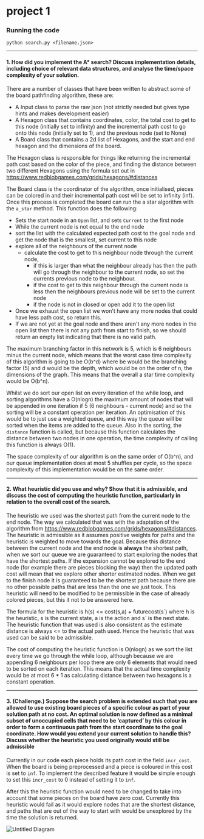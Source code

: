# project 1
### Running the code
```
python search.py <filename.json>
```

---
#### 1. How did you implement the A* search? Discuss implementation details, including choice of relevant data structures, and analyse the time/space complexity of your solution.

There are a number of classes that have been written to abstract some of the board pathfinding algorithm, these are:
- A Input class to parse the raw json (not strictly needed but gives type hints and makes development easier)
- A Hexagon class that contains coordinates, color, the total cost to get to this node (initially set to infinity) and the incremental path cost to go onto this node (initially set to 1), and the previous node (set to None)
- A Board class that contains a 2d list of Hexagons, and the start and end hexagon and the dimensions of the board.

The Hexagon class is responsible for things like returning the incremental path cost based on the color of the piece, and finding the distance between two different Hexagons using the formula set out in https://www.redblobgames.com/grids/hexagons/#distances

The Board class is the coordinator of the algorithm, once initialised, pieces can be colored in and their incremental path cost will be set to infinity (inf). Once this process is completed the board can run the a star algorithm with the `a_star` method.
This function does the following:
- Sets the start node in an `Open` list, and sets `Current` to the first node
- While the current node is not equal to the end node
- sort the list with the calculated expected path cost to the goal node and get the node that is the smallest, set current to this node
- explore all of the neighbours of the current node
    - calculate the cost to get to this neighbour node through the current node, 
        - if this is larger than what the neighbour already has then the path will go through the neighbour to the current node, so set the currents previous node to the neighbour.
        - if the cost to get to this neighbour through the current node is less then the neighbours previous node will be set to the current node
        - if the node is not in closed or open add it to the open list
- Once we exhaust the open list we won't have any more nodes that could have less path cost, so return this. 
- If we are not yet at the goal node and there aren't any more nodes in the open list then there is not any path from start to finish, so we should return an empty list indicating that there is no valid path.

The maximum branching factor in this network is 5, which is 6 neighbours minus the current node, which means that the worst case time complexity of this algorithm is going to be O(b^d) where be would be the branching factor (5) and d would be the depth, which would be on the order of n, the dimensions of the graph.
This means that the overall a star time complexity would be O(b^n).

Whilst we do sort our open list on every iteration of the while loop, and sorting algorithms have a O(nlogn) the maximum amount of nodes that will be appended in one iteration if 5 (6 neighbours - current node) and so the sorting will be a constant operation per iteration. An optimisation of this would be to just use a weighted queue, and this way the queue will be sorted when the items are added to the queue. Also in the sorting, the `distance` function is called, but because this function calculates the distance between two nodes in one operation, the time complexity of calling this function is always O(1).

The space complexity of our algorithm is on the same order of O(b^n), and our queue implementation does at most 5 shuffles per cycle, so the space complexity of this implementation would be on the same order.


---

#### 2. What heuristic did you use and why? Show that it is admissible, and discuss the cost of computing the heuristic function, particularly in relation to the overall cost of the search.


The heuristic we used was the shortest path from the current node to the end node.
The way we calculated that was with the adaptation of the algorithm from https://www.redblobgames.com/grids/hexagons/#distances. 
The heuristic is admissible as it assumes positive weights for paths and the heuristic is weighted to move towards the goal.
Because this distance between the current node and the end node is __always__ the shortest path, when we sort our queue we are guaranteed to start exploring the nodes that have the shortest paths. If the expansion cannot be explored to the end node (for example there are pieces blocking the way) then the updated path cost will mean that we explore other shorter estimated nodes. When we get to the finish node it is guaranteed to be the shortest path because there are no other possible paths that are less than the one we just took. This heuristic will need to be modified to be permissible in the case of already colored pieces, but this it not to be answered here.

The formula for the heuristic is h(s) <= cost(s,a) + futurecost(s\`) where h is the heuristic, s is the current state, a is the action and s\` is the next state.
The heuristic function that was used is also consistent as the estimate distance is always <= to the actual path used. Hence the heuristic that was used can be said to be admissible. 

The cost of computing the heuristic function is O(nlogn) as we sort the list every time we go through the while loop, although because we are appending 6 neighbours per loop there are only 6 elements that would need to be sorted on each iteration. This means that the actual time complexity would be at most 6 * 1 as calculating distance between two hexagons is a constant operation. 

---

#### 3. (Challenge.) Suppose the search problem is extended such that you are allowed to use existing board pieces of a specific colour as part of your solution path at no cost. An optimal solution is now defined as a minimal subset of unoccupied cells that need to be ‘captured’ by this colour in order to form a continuous path from the start coordinate to the goal coordinate. How would you extend your current solution to handle this? Discuss whether the heuristic you used originally would still be admissible

Currently in our code each piece holds its path cost in the field `incr_cost`. When the board is being preprocessed and a piece is coloured in this cost is set to `inf`. To implement the described feature it would be simple enough to set this `incr_cost` to 0 instead of setting it to `inf`.

After this the heuristic function would need to be changed to take into account that some pieces on the board have zero cost. Currently this heuristic would fail as it would explore nodes that are the shortest distance, and paths that are out of the way to start with would be unexplored by the time the solution is returned.

![Untitled Diagram](https://user-images.githubusercontent.com/32605850/161724831-167aab0e-a08c-45b4-bca5-bf95dd76e54a.png)


 
